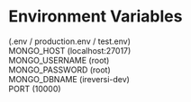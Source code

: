 # Environment Variables
(.env / production.env / test.env)  
MONGO_HOST (localhost:27017)  
MONGO_USERNAME (root)  
MONGO_PASSWORD (root)  
MONGO_DBNAME (ireversi-dev)  
PORT (10000)  